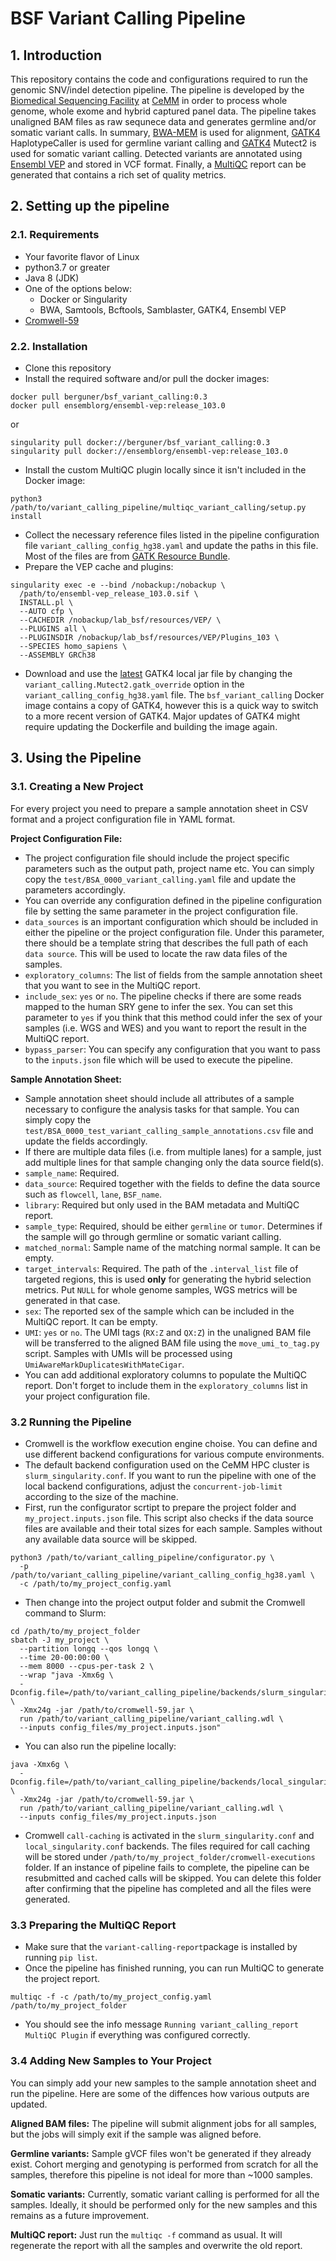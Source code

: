 # BSF Variant Calling Pipeline

## 1. Introduction

This repository contains the code and configurations required to run the genomic SNV/indel detection pipeline.
The pipeline is developed by the [Biomedical Sequencing Facility](https://www.biomedical-sequencing.org/) at [CeMM](https://cemm.at/) 
in order to process whole genome, whole exome and hybrid captured panel data.
The pipeline takes unaligned BAM files as raw sequnece data and generates germline and/or somatic variant calls.
In summary, [BWA-MEM](https://github.com/lh3/bwa) is used for alignment,
[GATK4](https://gatk.broadinstitute.org/hc/en-us) HaplotypeCaller is used for germline variant calling and
[GATK4](https://gatk.broadinstitute.org/hc/en-us) Mutect2 is used for somatic variant calling.
Detected variants are annotated using [Ensembl VEP](https://www.ensembl.org/info/docs/tools/vep/index.html) and stored in VCF format.
Finally, a [MultiQC](https://multiqc.info/) report can be generated that contains a rich set of quality metrics.

## 2. Setting up the pipeline

### 2.1. Requirements

- Your favorite flavor of Linux
- python3.7 or greater
- Java 8 (JDK)
- One of the options below:
    - Docker or Singularity
    - BWA, Samtools, Bcftools, Samblaster, GATK4, Ensembl VEP
- [Cromwell-59](https://github.com/broadinstitute/cromwell/releases/download/59/cromwell-59.jar)

### 2.2. Installation
- Clone this repository
- Install the required software and/or pull the docker images:
```
docker pull berguner/bsf_variant_calling:0.3
docker pull ensemblorg/ensembl-vep:release_103.0
```
or
```
singularity pull docker://berguner/bsf_variant_calling:0.3
singularity pull docker://ensemblorg/ensembl-vep:release_103.0
```
- Install the custom MultiQC plugin locally since it isn't included in the Docker image:
```
python3 /path/to/variant_calling_pipeline/multiqc_variant_calling/setup.py install
```
- Collect the necessary reference files listed in the pipeline configuration file `variant_calling_config_hg38.yaml` and update the paths in this file.
  Most of the files are from [GATK Resource Bundle](https://gatk.broadinstitute.org/hc/en-us/articles/360035890811-Resource-bundle).
- Prepare the VEP cache and plugins:
```
singularity exec -e --bind /nobackup:/nobackup \
  /path/to/ensembl-vep_release_103.0.sif \
  INSTALL.pl \
  --AUTO cfp \
  --CACHEDIR /nobackup/lab_bsf/resources/VEP/ \
  --PLUGINS all \
  --PLUGINSDIR /nobackup/lab_bsf/resources/VEP/Plugins_103 \
  --SPECIES homo_sapiens \
  --ASSEMBLY GRCh38
```
- Download and use the [latest](https://github.com/broadinstitute/gatk/releases) GATK4 local jar file by changing the `variant_calling.Mutect2.gatk_override` option in the `variant_calling_config_hg38.yaml` file.
  The `bsf_variant_calling` Docker image contains a copy of GATK4, however this is a quick way to switch to a more recent version of GATK4.
  Major updates of GATK4 might require updating the Dockerfile and building the image again.

## 3. Using the Pipeline

### 3.1. Creating a New Project
For every project you need to prepare a sample annotation sheet in CSV format and a project configuration file in YAML format.

**Project Configuration File:**

- The project configuration file should include the project specific parameters such as the output path, project name etc.
  You can simply copy the `test/BSA_0000_variant_calling.yaml` file and update the parameters accordingly.
- You can override any configuration defined in the pipeline configuration file by setting the same parameter in the project configuration file.
- `data_sources` is an important configuration which should be included in either the pipeline or the project configuration file.
  Under this parameter, there should be a template string that describes the full path of each `data source`.
  This will be used to locate the raw data files of the samples.
- `exploratory_columns`: The list of fields from the sample annotation sheet that you want to see in the MultiQC report.
- `include_sex`: `yes` or `no`. The pipeline checks if there are some reads mapped to the human SRY gene to infer the sex.
  You can set this parameter to `yes` if you think that this method could infer the sex of your samples (i.e. WGS and WES) and you want to report the result in the MultiQC report. 
- `bypass_parser`: You can specify any configuration that you want to pass to the `inputs.json` file which will be used to execute the pipeline.

**Sample Annotation Sheet:**

- Sample annotation sheet should include all attributes of a sample necessary to configure the analysis tasks for that sample.
  You can simply copy the `test/BSA_0000_test_variant_calling_sample_annotations.csv` file and update the fields accordingly.
- If there are multiple data files (i.e. from multiple lanes) for a sample, just add multiple lines for that sample changing only the data source field(s).
- `sample_name`: Required.
- `data_source`: Required together with the fields to define the data source such as `flowcell`, `lane`, `BSF_name`.
- `library`: Required but only used in the BAM metadata and MultiQC report.
- `sample_type`: Required, should be either `germline` or `tumor`. Determines if the sample will go through germline or somatic variant calling.
- `matched_normal`: Sample name of the matching normal sample. It can be empty.
- `target_intervals`: Required. The path of the `.interval_list` file of targeted regions, this is used **only** for generating the hybrid selection metrics.
  Put `NULL` for whole genome samples, WGS metrics will be generated in that case.
- `sex`: The reported sex of the sample which can be included in the MultiQC report. It can be empty.
- `UMI`: `yes` or `no`. The UMI tags (`RX:Z` and `QX:Z`) in the unaligned BAM file will be transferred to the aligned BAM file using the `move_umi_to_tag.py` script.
  Samples with UMIs will be processed using `UmiAwareMarkDuplicatesWithMateCigar`. 
- You can add additional exploratory columns to populate the MultiQC report.
  Don't forget to include them in the `exploratory_columns` list in your project configuration file.

### 3.2 Running the Pipeline
- Cromwell is the workflow execution engine choise.
  You can define and use different backend configurations for various compute environments. 
- The default backend configuration used on the CeMM HPC cluster is `slurm_singularity.conf`.
  If you want to run the pipeline with one of the local backend configurations,
  adjust the `concurrent-job-limit` according to the size of the machine. 
- First, run the configurator scrtipt to prepare the project folder and `my_project.inputs.json` file.
  This script also checks if the data source files are available and their total sizes for each sample.
  Samples without any available data source will be skipped.
```
python3 /path/to/variant_calling_pipeline/configurator.py \
  -p /path/to/variant_calling_pipeline/variant_calling_config_hg38.yaml \
  -c /path/to/my_project_config.yaml
```
- Then change into the project output folder and submit the Cromwell command to Slurm:
```
cd /path/to/my_project_folder
sbatch -J my_project \
  --partition longq --qos longq \
  --time 20-00:00:00 \
  --mem 8000 --cpus-per-task 2 \
  --wrap "java -Xmx6g \
  -Dconfig.file=/path/to/variant_calling_pipeline/backends/slurm_singularity.conf \
  -Xmx24g -jar /path/to/cromwell-59.jar \
  run /path/to/variant_calling_pipeline/variant_calling.wdl \
  --inputs config_files/my_project.inputs.json"
```

- You can also run the pipeline locally:
```
java -Xmx6g \
  -Dconfig.file=/path/to/variant_calling_pipeline/backends/local_singularity.conf \
  -Xmx24g -jar /path/to/cromwell-59.jar \
  run /path/to/variant_calling_pipeline/variant_calling.wdl \
  --inputs config_files/my_project.inputs.json
```
- Cromwell `call-caching` is activated in the `slurm_singularity.conf` and `local_singularity.conf` backends.
  The files required for call caching will be stored under `/path/to/my_project_folder/cromwell-executions` folder.
  If an instance of pipeline fails to complete, the pipeline can be resubmitted and cached calls will be skipped.
  You can delete this folder after confirming that the pipeline has completed and all the files were generated.

### 3.3 Preparing the MultiQC Report
- Make sure that the `variant-calling-report`package is installed by running `pip list`.
- Once the pipeline has finished running, you can run MultiQC to generate the project report.
```
multiqc -f -c /path/to/my_project_config.yaml /path/to/my_project_folder
```
- You should see the info message `Running variant_calling_report MultiQC Plugin` if everything was configured correctly.

### 3.4 Adding New Samples to Your Project
You can simply add your new samples to the sample annotation sheet and run the pipeline.
Here are some of the diffences how various outputs are updated.

**Aligned BAM files:**
The pipeline will submit alignment jobs for all samples, but the jobs will simply exit if the sample was aligned before.

**Germline variants:**
Sample gVCF files won't be generated if they already exist.
Cohort merging and genotyping is performed from scratch for all the samples, therefore this pipeline is not ideal for more than ~1000 samples.

**Somatic variants:**
Currently, somatic variant calling is performed for all the samples.
Ideally, it should be performed only for the new samples and this remains as a future improvement.

**MultiQC report:**
Just run the `multiqc -f` command as usual. It will regenerate the report with all the samples and overwrite the old report.
